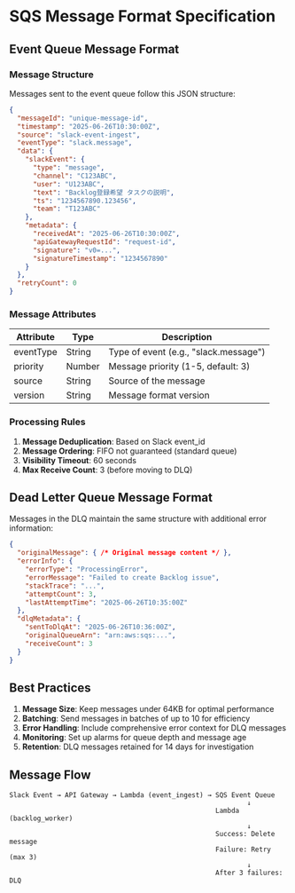 # SQS Message Format Specification

## Event Queue Message Format

### Message Structure

Messages sent to the event queue follow this JSON structure:

```json
{
  "messageId": "unique-message-id",
  "timestamp": "2025-06-26T10:30:00Z",
  "source": "slack-event-ingest",
  "eventType": "slack.message",
  "data": {
    "slackEvent": {
      "type": "message",
      "channel": "C123ABC",
      "user": "U123ABC",
      "text": "Backlog登録希望 タスクの説明",
      "ts": "1234567890.123456",
      "team": "T123ABC"
    },
    "metadata": {
      "receivedAt": "2025-06-26T10:30:00Z",
      "apiGatewayRequestId": "request-id",
      "signature": "v0=...",
      "signatureTimestamp": "1234567890"
    }
  },
  "retryCount": 0
}
```

### Message Attributes

| Attribute | Type | Description |
|-----------|------|-------------|
| eventType | String | Type of event (e.g., "slack.message") |
| priority | Number | Message priority (1-5, default: 3) |
| source | String | Source of the message |
| version | String | Message format version |

### Processing Rules

1. **Message Deduplication**: Based on Slack event_id
2. **Message Ordering**: FIFO not guaranteed (standard queue)
3. **Visibility Timeout**: 60 seconds
4. **Max Receive Count**: 3 (before moving to DLQ)

## Dead Letter Queue Message Format

Messages in the DLQ maintain the same structure with additional error information:

```json
{
  "originalMessage": { /* Original message content */ },
  "errorInfo": {
    "errorType": "ProcessingError",
    "errorMessage": "Failed to create Backlog issue",
    "stackTrace": "...",
    "attemptCount": 3,
    "lastAttemptTime": "2025-06-26T10:35:00Z"
  },
  "dlqMetadata": {
    "sentToDlqAt": "2025-06-26T10:36:00Z",
    "originalQueueArn": "arn:aws:sqs:...",
    "receiveCount": 3
  }
}
```

## Best Practices

1. **Message Size**: Keep messages under 64KB for optimal performance
2. **Batching**: Send messages in batches of up to 10 for efficiency
3. **Error Handling**: Include comprehensive error context for DLQ messages
4. **Monitoring**: Set up alarms for queue depth and message age
5. **Retention**: DLQ messages retained for 14 days for investigation

## Message Flow

```
Slack Event → API Gateway → Lambda (event_ingest) → SQS Event Queue
                                                            ↓
                                                    Lambda (backlog_worker)
                                                            ↓
                                                    Success: Delete message
                                                    Failure: Retry (max 3)
                                                            ↓
                                                    After 3 failures: DLQ
```
